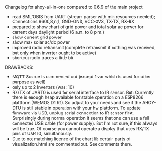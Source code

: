 Changelog for ahoy-all-in-one compared to 0.6.9 of the main project

- read SML/OBIS from UART (stream parser with min resources needed); Connections 9600,8,n,1, GND-GND, VCC-3V3, TX-TX, RX-RX
- prepared to show chart of grid power and total solar ac power for current days daylight period (6 a.m. to 8 p.m.)
- show current grid power
- show max solar ac/dc power
- improved radio retransmit (complete retransmit if nothing was received, but only when inverter ought to be active)
- shortcut radio traces a little bit

DRAWBACKS:
- MQTT Source is commented out (except 1 var which is used for other purpose as well)
- only up to 2 Inverters (was: 10)
- RX/TX of UART0 is used for serial interface to IR sensor.
But: Currently there is enough heap available for stable operation on a ESP8266 plattform (WEMOS D1 R1). So adjust to your needs and see if the AHOY-DTU is still stable in operation with your hw plattform.
To update firmware via USB, unplug serial connection to IR sensor first. Surprisingly during normal operation it seems that one can use a full connected USB cable (for power supply). But I'm not sure, if this allways will be true.
Of course you cannot operate a display that uses RX/TX pins of UART0, simultanously.
- Due to not matching licence of the chart lib certain parts of visualization.html are commented out. See comments there.
